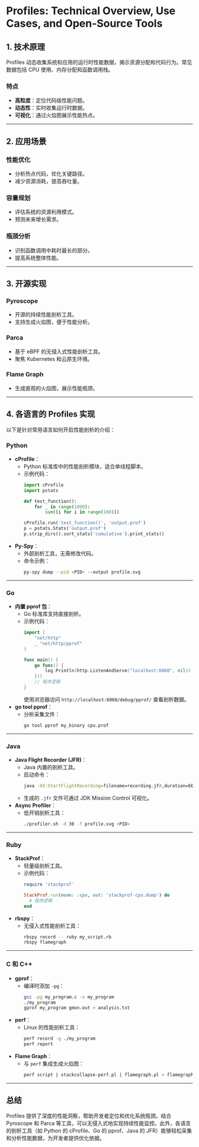 # **Profiles: Technical Overview, Use Cases, and Open-Source Tools**

## **1. 技术原理**
Profiles 动态收集系统和应用的运行时性能数据，揭示资源分配和代码行为。常见数据包括 CPU 使用、内存分配和函数调用栈。

### **特点**
- **高粒度**：定位代码级性能问题。
- **动态性**：实时收集运行时数据。
- **可视化**：通过火焰图展示性能热点。

---

## **2. 应用场景**
### **性能优化**
- 分析热点代码，优化关键路径。
- 减少资源消耗，提高吞吐量。

### **容量规划**
- 评估系统的资源利用模式。
- 预测未来增长需求。

### **瓶颈分析**
- 识别函数调用中耗时最长的部分。
- 提高系统整体性能。

---

## **3. 开源实现**
### **Pyroscope**
- 开源的持续性能剖析工具。
- 支持生成火焰图，便于性能分析。

### **Parca**
- 基于 eBPF 的无侵入式性能剖析工具。
- 聚焦 Kubernetes 和云原生环境。

### **Flame Graph**
- 生成直观的火焰图，展示性能瓶颈。

---

## **4. 各语言的 Profiles 实现**

以下是针对常用语言如何开启性能剖析的介绍：

### **Python**
- **cProfile**：
  - Python 标准库中的性能剖析模块，适合单线程脚本。
  - 示例代码：
    ```python
    import cProfile
    import pstats

    def test_function():
        for _ in range(1000):
            sum([i for i in range(100)])

    cProfile.run('test_function()', 'output.prof')
    p = pstats.Stats('output.prof')
    p.strip_dirs().sort_stats('cumulative').print_stats()
    ```
- **Py-Spy**：
  - 外部剖析工具，无需修改代码。
  - 命令示例：
    ```bash
    py-spy dump --pid <PID> --output profile.svg
    ```

---

### **Go**
- **内置 pprof 包**：
  - Go 标准库支持直接剖析。
  - 示例代码：
    ```go
    import (
        "net/http"
        _ "net/http/pprof"
    )

    func main() {
        go func() {
            log.Println(http.ListenAndServe("localhost:6060", nil))
        }()
        // 程序逻辑
    }
    ```
    使用浏览器访问 `http://localhost:6060/debug/pprof/` 查看剖析数据。
- **go tool pprof**：
  - 分析采集文件：
    ```bash
    go tool pprof my_binary cpu.prof
    ```

---

### **Java**
- **Java Flight Recorder (JFR)**：
  - Java 内置的剖析工具。
  - 启动命令：
    ```bash
    java -XX:StartFlightRecording=filename=recording.jfr,duration=60s,settings=profile MyApp
    ```
  - 生成的 `.jfr` 文件可通过 JDK Mission Control 可视化。
- **Async Profiler**：
  - 低开销剖析工具：
    ```bash
    ./profiler.sh -d 30 -f profile.svg <PID>
    ```

---

### **Ruby**
- **StackProf**：
  - 轻量级剖析工具。
  - 示例代码：
    ```ruby
    require 'stackprof'

    StackProf.run(mode: :cpu, out: 'stackprof-cpu.dump') do
      # 程序逻辑
    end
    ```
- **rbspy**：
  - 无侵入式性能剖析工具：
    ```bash
    rbspy record -- ruby my_script.rb
    rbspy flamegraph
    ```

---

### **C 和 C++**
- **gprof**：
  - 编译时添加 `-pg`：
    ```bash
    gcc -pg my_program.c -o my_program
    ./my_program
    gprof my_program gmon.out > analysis.txt
    ```
- **perf**：
  - Linux 的性能剖析工具：
    ```bash
    perf record -g ./my_program
    perf report
    ```
- **Flame Graph**：
  - 与 `perf` 集成生成火焰图：
    ```bash
    perf script | stackcollapse-perf.pl | flamegraph.pl > flamegraph.svg
    ```

---

## **总结**
Profiles 提供了深度的性能洞察，帮助开发者定位和优化系统瓶颈。结合 Pyroscope 和 Parca 等工具，可以无侵入式地实现持续性能监控。此外，各语言的剖析工具（如 Python 的 cProfile、Go 的 pprof、Java 的 JFR）能够轻松采集和分析性能数据，为开发者提供优化依据。
